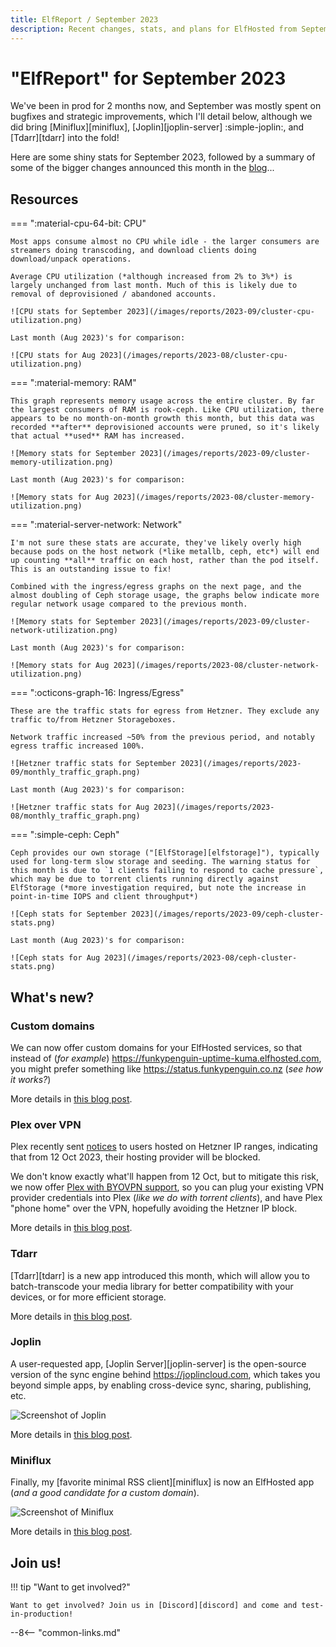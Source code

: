 ```yaml
---
title: ElfReport / September 2023
description: Recent changes, stats, and plans for ElfHosted from September 2023
---
```


# "ElfReport" for September 2023

We've been in prod for 2 months now, and September was mostly spent on bugfixes and strategic improvements,  which I'll detail below, although we did bring [Miniflux][miniflux], [Joplin][joplin-server] :simple-joplin:, and [Tdarr][tdarr] into the fold!

Here are some shiny stats for September 2023, followed by a summary of some of the bigger changes announced this month in the [blog](/blog/)...

<!-- more -->

## Resources

=== ":material-cpu-64-bit: CPU"

    Most apps consume almost no CPU while idle - the larger consumers are streamers doing transcoding, and download clients doing download/unpack operations. 
    
    Average CPU utilization (*although increased from 2% to 3%*) is largely unchanged from last month. Much of this is likely due to removal of deprovisioned / abandoned accounts.

    ![CPU stats for September 2023](/images/reports/2023-09/cluster-cpu-utilization.png)

    Last month (Aug 2023)'s for comparison:

    ![CPU stats for Aug 2023](/images/reports/2023-08/cluster-cpu-utilization.png)


=== ":material-memory: RAM"

    This graph represents memory usage across the entire cluster. By far the largest consumers of RAM is rook-ceph. Like CPU utilization, there appears to be no month-on-month growth this month, but this data was recorded **after** deprovisioned accounts were pruned, so it's likely that actual **used** RAM has increased.

    ![Memory stats for September 2023](/images/reports/2023-09/cluster-memory-utilization.png)

    Last month (Aug 2023)'s for comparison:

    ![Memory stats for Aug 2023](/images/reports/2023-08/cluster-memory-utilization.png)

=== ":material-server-network: Network"

    I'm not sure these stats are accurate, they've likely overly high because pods on the host network (*like metallb, ceph, etc*) will end up counting **all** traffic on each host, rather than the pod itself. This is an outstanding issue to fix!

    Combined with the ingress/egress graphs on the next page, and the almost doubling of Ceph storage usage, the graphs below indicate more regular network usage compared to the previous month.

    ![Memory stats for September 2023](/images/reports/2023-09/cluster-network-utilization.png)

    Last month (Aug 2023)'s for comparison:

    ![Memory stats for Aug 2023](/images/reports/2023-08/cluster-network-utilization.png)

=== ":octicons-graph-16: Ingress/Egress"

    These are the traffic stats for egress from Hetzner. They exclude any traffic to/from Hetzner Storageboxes.

    Network traffic increased ~50% from the previous period, and notably egress traffic increased 100%.

    ![Hetzner traffic stats for September 2023](/images/reports/2023-09/monthly_traffic_graph.png)

    Last month (Aug 2023)'s for comparison:

    ![Hetzner traffic stats for Aug 2023](/images/reports/2023-08/monthly_traffic_graph.png)

=== ":simple-ceph: Ceph"

    Ceph provides our own storage ("[ElfStorage][elfstorage]"), typically used for long-term slow storage and seeding. The warning status for this month is due to `1 clients failing to respond to cache pressure`, which may be due to torrent clients running directly against ElfStorage (*more investigation required, but note the increase in point-in-time IOPS and client throughput*)

    ![Ceph stats for September 2023](/images/reports/2023-09/ceph-cluster-stats.png)

    Last month (Aug 2023)'s for comparison:

    ![Ceph stats for Aug 2023](/images/reports/2023-08/ceph-cluster-stats.png)


## What's new?

### Custom domains

We can now offer custom domains for your ElfHosted services, so that instead of (*for example*) https://funkypenguin-uptime-kuma.elfhosted.com, you might prefer something like https://status.funkypenguin.co.nz (*see how it works?*)

More details in [this blog post](/blog/2023/09/29/custom-domain-support/).

### Plex over VPN

Plex recently sent [notices](https://torrentfreak.com/plex-will-block-media-servers-at-prevalent-hosting-company-230915/) to users hosted on Hetzner IP ranges, indicating that from 12 Oct 2023, their hosting provider will be blocked. 

We don't know exactly what'll happen from 12 Oct, but to mitigate this risk, we now offer [Plex with BYOVPN support](https://store.elfhosted.com/product/plex/), so you can plug your existing VPN provider credentials into Plex (*like we do with torrent clients*), and have Plex "phone home" over the VPN, hopefully avoiding the Hetzner IP block.

More details in [this blog post](/blog/2023/09/15/adding-byo-vpn-to-plex/).

### Tdarr

[Tdarr][tdarr] is a new app introduced this month, which will allow you to batch-transcode your media library for better compatibility with your devices, or for more efficient storage.

More details in [this blog post](/blog/2023/09/27/introducing-tdarr/).

### Joplin

A user-requested app, [Joplin Server][joplin-server] is the open-source version of the sync engine behind https://joplincloud.com, which takes you beyond simple apps, by enabling cross-device sync, sharing, publishing, etc.

![Screenshot of Joplin](/images/screenshots/joplin-server.png)

More details in [this blog post](/blog/2023/09/13/introducing-joplin-server/).

### Miniflux

Finally, my [favorite minimal RSS client][miniflux] is now an ElfHosted app (*and a good candidate for a custom domain*).

![Screenshot of Miniflux](/images/screenshots/miniflux.png)

More details in [this blog post](/blog/2023/09/06/introducing-miniflux/).

## Join us!

!!! tip "Want to get involved?"

    Want to get involved? Join us in [Discord][discord] and come and test-in-production!

--8<-- "common-links.md"